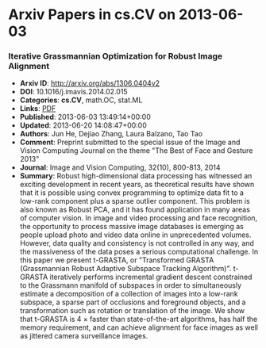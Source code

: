 # Arxiv Papers in cs.CV on 2013-06-03
### Iterative Grassmannian Optimization for Robust Image Alignment
- **Arxiv ID**: http://arxiv.org/abs/1306.0404v2
- **DOI**: 10.1016/j.imavis.2014.02.015
- **Categories**: **cs.CV**, math.OC, stat.ML
- **Links**: [PDF](http://arxiv.org/pdf/1306.0404v2)
- **Published**: 2013-06-03 13:49:14+00:00
- **Updated**: 2013-06-20 14:08:47+00:00
- **Authors**: Jun He, Dejiao Zhang, Laura Balzano, Tao Tao
- **Comment**: Preprint submitted to the special issue of the Image and Vision
  Computing Journal on the theme "The Best of Face and Gesture 2013"
- **Journal**: Image and Vision Computing, 32(10), 800-813, 2014
- **Summary**: Robust high-dimensional data processing has witnessed an exciting development in recent years, as theoretical results have shown that it is possible using convex programming to optimize data fit to a low-rank component plus a sparse outlier component. This problem is also known as Robust PCA, and it has found application in many areas of computer vision. In image and video processing and face recognition, the opportunity to process massive image databases is emerging as people upload photo and video data online in unprecedented volumes. However, data quality and consistency is not controlled in any way, and the massiveness of the data poses a serious computational challenge. In this paper we present t-GRASTA, or "Transformed GRASTA (Grassmannian Robust Adaptive Subspace Tracking Algorithm)". t-GRASTA iteratively performs incremental gradient descent constrained to the Grassmann manifold of subspaces in order to simultaneously estimate a decomposition of a collection of images into a low-rank subspace, a sparse part of occlusions and foreground objects, and a transformation such as rotation or translation of the image. We show that t-GRASTA is 4 $\times$ faster than state-of-the-art algorithms, has half the memory requirement, and can achieve alignment for face images as well as jittered camera surveillance images.



